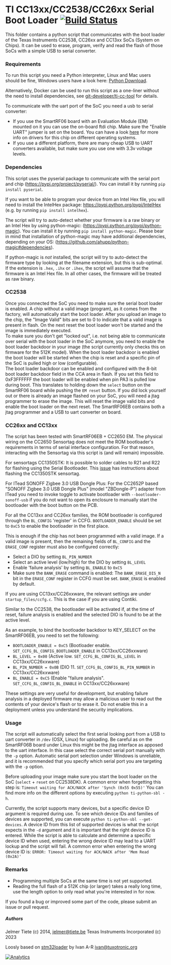 TI CC13xx/CC2538/CC26xx Serial Boot Loader [![Build Status](https://travis-ci.org/JelmerT/cc2538-bsl.svg?branch=master)](https://travis-ci.org/JelmerT/cc2538-bsl)
==========================================

This folder contains a python script that communicates with the boot loader of the Texas Instruments CC2538, CC26xx and CC13xx SoCs (System on Chips).
It can be used to erase, program, verify and read the flash of those SoCs with a simple USB to serial converter.

### Requirements

To run this script you need a Python interpreter, Linux and Mac users should be fine, Windows users have a look here: [Python Download][python].

Alternatively, Docker can be used to run this script as a one-liner without the need to install dependencies, see [git-developer/ti-cc-tool](https://github.com/git-developer/ti-cc-tool) for details.

To communicate with the uart port of the SoC you need a usb to serial converter:
* If you use the SmartRF06 board with an Evaluation Module (EM) mounted on it you can use the on-board ftdi chip. Make sure the "Enable UART" jumper is set on the board. You can have a look [here][contiki cc2538dk] for more info on drivers for this chip on different operating systems.
* If you use a different platform, there are many cheap USB to UART converters available, but make sure you use one with 3.3v voltage levels.

### Dependencies

This script uses the pyserial package to communicate with the serial port and chip (https://pypi.org/project/pyserial/). You can install it by running `pip install pyserial`.

If you want to be able to program your device from an Intel Hex file, you will need to install the IntelHex package: https://pypi.python.org/pypi/IntelHex (e.g. by running `pip install intelhex`).

The script will try to auto-detect whether your firmware is a raw binary or an Intel Hex by using python-magic:
(https://pypi.python.org/pypi/python-magic). You can install it by running `pip install python-magic`. Please bear in mind that installation of python-magic may have additional dependencies, depending on your OS: (https://github.com/ahupp/python-magic#dependencies). 

If python-magic is _not_ installed, the script will try to auto-detect the firmware type by looking at the filename extension, but this is sub-optimal. If the extension is `.hex`, `.ihx` or `.ihex`, the script will assume that the firmware is an Intel Hex file. In all other cases, the firmware will be treated as raw binary.

### CC2538

Once you connected the SoC you need to make sure the serial boot loader is enabled. A chip without a valid image (program), as it comes from the factory, will automatically start the boot loader. After you upload an image to the chip, the "Image Valid" bits are set to 0 to indicate that a valid image is present in flash. On the next reset the boot loader won't be started and the image is immediately executed.   
To make sure you don't get "locked out", i.e. not being able to communicate over serial with the boot loader in the SoC anymore, you need to enable the boot loader backdoor in your image (the script currently only checks this on firmware for the 512K model). When the boot loader backdoor is enabled the boot loader will be started when the chip is reset and a specific pin of the SoC is pulled high or low (configurable).   
The boot loader backdoor can be enabled and configured with the 8-bit boot loader backdoor field in the CCA area in flash. If you set this field to 0xF3FFFFFF the boot loader will be enabled when pin PA3 is pulled low during boot. This translates to holding down the `select` button on the SmartRF06 board while pushing the `EM reset` button.
If you did lock yourself out or there is already an image flashed on your SoC, you will need a jtag programmer to erase the image. This will reset the image valid bits and enable the boot loader on the next reset. The SmartRF06EB contains both a jtag programmer and a USB to uart converter on board.

### CC26xx and CC13xx

The script has been tested with SmartRF06EB + CC2650 EM. The physical wiring on the CC2650 Sensortag does not meet the ROM bootloader's requirements in terms of serial interface configuration. For that reason, interacting with the Sensortag via this script is (and will remain) impossible.

For sensortags CC1350STK:
It is possible to solder cables to R21 and R22 for flashing using the Serial Bootloader. This [issue] has instructions about flashing the CC1350STK sensortag.

For ITead SONOFF Zigbee 3.0 USB Dongle Plus:
For the CC2652P based "SONOFF Zigbee 3.0 USB Dongle Plus" (model "ZBDongle-P") adapter from ITead you need to invoke toggle to activate bootloader with `--bootloader-sonoff-usb` if you do not want to open its enclosure to manually start the bootloader with the boot button on the PCB.

For all the CC13xx and CC26xx families, the ROM bootloader is configured through the `BL_CONFIG` 'register' in CCFG. `BOOTLOADER_ENABLE` should be set to `0xC5` to enable the bootloader in the first place.

This is enough if the chip has not been programmed with a valid image. If a valid image is present, then the remaining fields of `BL_CONFIG` and the `ERASE_CONF` register must also be configured correctly:

* Select a DIO by setting `BL_PIN_NUMBER`
* Select an active level (low/high) for the DIO by setting `BL_LEVEL`
* Enable 'failure analysis' by setting `BL_ENABLE` to `0xC5`
* Make sure the `BANK_ERASE` command is enabled: The `BANK_ERASE_DIS_N` bit in the `ERASE_CONF` register in CCFG must be set. `BANK_ERASE` is enabled by default.

If you are using CC13xx/CC26xxware, the relevant settings are under `startup_files/ccfg.c`. This is the case if you are using Contiki.

Similar to the CC2538, the bootloader will be activated if, at the time of reset, failure analysis is enabled and the selected DIO is found to be at the active level.

As an example, to bind the bootloader backdoor to KEY_SELECT on the SmartRF06EB, you need to set the following:

* `BOOTLOADER_ENABLE = 0xC5` (Bootloader enable. `SET_CCFG_BL_CONFIG_BOOTLOADER_ENABLE` in CC13xx/CC26xxware)
* `BL_LEVEL = 0x00` (Active low. `SET_CCFG_BL_CONFIG_BL_LEVEL` in CC13xx/CC26xxware)
* `BL_PIN_NUMBER = 0x0B` (DIO 11. `SET_CCFG_BL_CONFIG_BL_PIN_NUMBER` in CC13xx/CC26xxware)
* `BL_ENABLE = 0xC5` (Enable "failure analysis". `SET_CCFG_BL_CONFIG_BL_ENABLE` in CC13xx/CC26xxware)

These settings are very useful for development, but enabling failure analysis in a deployed firmware may allow a malicious user to read out the contents of your device's flash or to erase it. Do not enable this in a deployment unless you understand the security implications.

### Usage

The script will automatically select the first serial looking port from a USB to uart converter in `/dev` (OSX, Linux) for uploading. Be careful as on the SmartRF06B board under Linux this might be the jtag interface as apposed to the uart interface. In this case select the correct serial port manually with the `-p` option. Automatic serial port selection under Windows is unreliable, and it is recommended that you specify which serial port you are targeting with the `-p` option.

Before uploading your image make sure you start the boot loader on the SoC (`select` + `reset` on CC2538DK). A common error when forgetting this step is: `Timeout waiting for ACK/NACK after 'Synch (0x55 0x55)'`
You can find more info on the different options by executing `python ti-python-sbl -h`.

Currently, the script supports many devices, but a specific device ID argument is required during use. To see which device IDs and families of devices are supported, you can execute `python ti-python-sbl --get-devices`. A device ID from this list of supported devices is what the script expects in the `-d` argument and it is important that the right device ID is entered. While the script is able to calculate and determine a specific device ID when used, entering the wrong device ID may lead to a UART lockup and the script will fail. A common error when entering the wrong device ID is: `ERROR: Timeout waiting for ACK/NACK after 'Mem Read (0x2A)'`

### Remarks

* Programming multiple SoCs at the same time is not yet supported.
* Reading the full flash of a 512K chip (or larger) takes a really long time, use the length option to only read what you're interested in for now.

If you found a bug or improved some part of the code, please submit an issue or pull request.

##### Authors
Jelmer Tiete (c) 2014, <jelmer@tiete.be>
Texas Instruments Incorporated (c) 2023   

Loosly based on [stm32loader] by Ivan A-R <ivan@tuxotronic.org> 

[![Analytics](https://ga-beacon.appspot.com/UA-3496907-10/JelmerT/cc2538-bsl?pixel)](https://github.com/igrigorik/ga-beacon)

[python]: http://www.python.org/download/ "Python Download"
[contiki cc2538dk]: https://github.com/contiki-os/contiki/tree/master/platform/cc2538dk "Contiki CC2538DK readme"
[stm32loader]: https://github.com/jsnyder/stm32loader "stm32loader"
[issue]: https://github.com/JelmerT/cc2538-bsl/issues/78 "issue"
